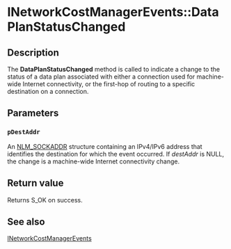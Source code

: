 # INetworkCostManagerEvents::DataPlanStatusChanged

## Description

The **DataPlanStatusChanged** method is called to indicate a change to the status of a data plan associated with either a connection used for machine-wide Internet connectivity, or the first-hop of routing to a specific destination on a connection.

## Parameters

### `pDestAddr`

An [NLM_SOCKADDR](https://learn.microsoft.com/windows/desktop/api/netlistmgr/ns-netlistmgr-nlm_sockaddr) structure containing an IPv4/IPv6 address that identifies the destination for which the event occurred. If *destAddr* is NULL, the change is a machine-wide Internet connectivity change.

## Return value

Returns S_OK on success.

## See also

[INetworkCostManagerEvents](https://learn.microsoft.com/windows/desktop/api/netlistmgr/nn-netlistmgr-inetworkcostmanagerevents)